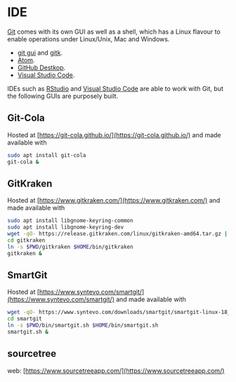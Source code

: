 # IDE

[Git](https://git-scm.com/) comes with its own GUI as well as a shell, which has a Linux flavour to enable operations under Linux/Unix, Mac and Windows.

* [git gui](https://git-scm.com/docs/git-gui) and [gitk](https://git-scm.com/docs/gitk).
* [Atom](https://atom.io/).
* [GitHub Destkop](https://desktop.github.com/).
* [Visual Studio Code](https://code.visualstudio.com/).

IDEs such as [RStudio](https://www.rstudio.com/) and [Visual Studio Code](https://code.visualstudio.com/) are able to work with Git, but the following GUIs are purposely built.

## Git-Cola

Hosted at [https://git-cola.github.io/](https://git-cola.github.io/) and made available with
```bash
sudo apt install git-cola
git-cola &
```

## GitKraken

Hosted at [https://www.gitkraken.com/](https://www.gitkraken.com/) and made available with
```bash
sudo apt install libgnome-keyring-common
sudo apt install libgnome-keyring-dev
wget -qO- https://release.gitkraken.com/linux/gitkraken-amd64.tar.gz | tar fvxz -
cd gitkraken
ln -s $PWD/gitkraken $HOME/bin/gitkraken
gitkraken &

```

## SmartGit

Hosted at [https://www.syntevo.com/smartgit/](https://www.syntevo.com/smartgit/) and made available with
```bash
wget -qO- https://www.syntevo.com/downloads/smartgit/smartgit-linux-18_1_4.tar.gz | tar fvxz -
cd smartgit
ln -s $PWD/bin/smartgit.sh $HOME/bin/smartgit.sh
smartgit.sh &
```

## sourcetree

web: [https://www.sourcetreeapp.com/](https://www.sourcetreeapp.com/)
